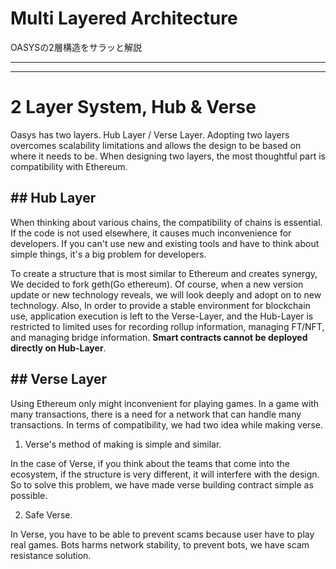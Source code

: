 # Multi Layered Architecture

OASYSの2層構造をサラッと解説

---
---

# 2 Layer System, Hub & Verse

Oasys has two layers. Hub Layer / Verse Layer. 
Adopting two layers overcomes scalability limitations and allows the design to be based on where it needs to be. 
When designing two layers, the most thoughtful part is compatibility with Ethereum. 

## ## Hub Layer

When thinking about various chains, the compatibility of chains is essential. If the code is not used elsewhere, it causes much inconvenience for developers. 
If you can't use new and existing tools and have to think about simple things, it's a big problem for developers. 

To create a structure that is most similar to Ethereum and creates synergy, We decided to fork geth(Go ethereum). Of course, when a new version update or new technology reveals, we will look deeply and adopt on to new technology. 
Also, In order to provide a stable environment for blockchain use, application execution is left to the Verse-Layer, and the Hub-Layer is restricted to limited uses for recording rollup information, managing FT/NFT, and managing bridge information. **Smart contracts cannot be deployed directly on Hub-Layer**.


## ## Verse Layer

Using Ethereum only might inconvenient for playing games. In a game with many transactions, there is a need for a network that can handle many transactions. 
In terms of compatibility, we had two idea while making verse. 

1. Verse's method of making is simple and similar. 

In the case of Verse, if you think about the teams that come into the ecosystem, if the structure is very different, it will interfere with the design. So to solve this problem, we have made verse building contract simple as possible.

2. Safe Verse. 

In Verse, you have to be able to prevent scams because user have to play real games. Bots harms network stability, to prevent bots, we have scam resistance solution.